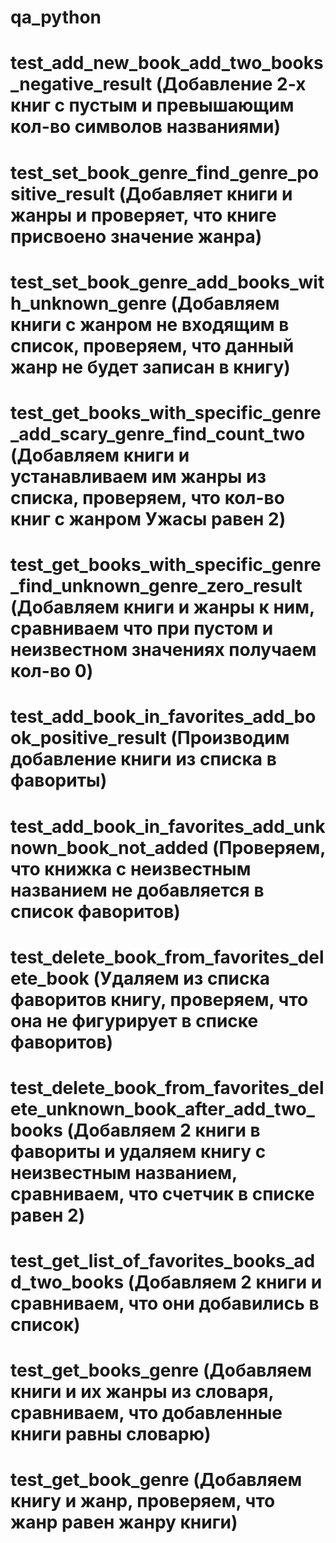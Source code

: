 # qa_python
# test_add_new_book_add_two_books_negative_result (Добавление 2-х книг с пустым и превышающим кол-во символов названиями)
# test_set_book_genre_find_genre_positive_result  (Добавляет книги и жанры и проверяет, что книге присвоено значение жанра)
# test_set_book_genre_add_books_with_unknown_genre (Добавляем книги с жанром не входящим в список, проверяем, что данный жанр не будет записан в книгу)
# test_get_books_with_specific_genre_add_scary_genre_find_count_two (Добавляем книги и устанавливаем им жанры из списка, проверяем, что кол-во книг с жанром Ужасы равен 2)
# test_get_books_with_specific_genre_find_unknown_genre_zero_result (Добавляем книги и жанры к ним, сравниваем что при пустом и неизвестном значениях получаем кол-во 0)
# test_add_book_in_favorites_add_book_positive_result (Производим добавление книги из списка в фавориты)
# test_add_book_in_favorites_add_unknown_book_not_added (Проверяем, что книжка с неизвестным названием не добавляется в список фаворитов)
# test_delete_book_from_favorites_delete_book (Удаляем из списка фаворитов книгу, проверяем, что она не фигурирует в списке фаворитов)
# test_delete_book_from_favorites_delete_unknown_book_after_add_two_books (Добавляем 2 книги в фавориты и удаляем книгу с неизвестным названием, сравниваем, что счетчик в списке равен 2)
# test_get_list_of_favorites_books_add_two_books (Добавляем 2 книги и сравниваем, что они добавились в список)
# test_get_books_genre (Добавляем книги и их жанры  из словаря, сравниваем, что добавленные книги равны словарю)
# test_get_book_genre (Добавляем книгу и жанр, проверяем, что жанр равен жанру книги)


